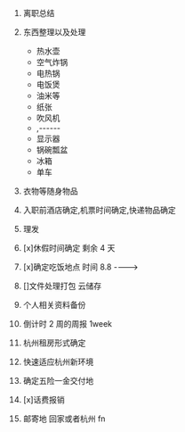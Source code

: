 <!--
 * @Author: your name
 * @Date: 2021-07-31 21:00:06
 * @LastEditTime: 2021-08-02 19:19:55
 * @LastEditors: Please set LastEditors
 * @Description: In User Settings Edit
 * @FilePath: /droplets/source/_drafts/tips.md
-->

1. 离职总结
2. 东西整理以及处理
   - 热水壶
   - 空气炸锅
   - 电热锅
   - 电饭煲
   - 油米等
   - 纸张
   - 吹风机
   - ,------
   - 显示器
   - 锅碗瓢盆
   - 冰箱
   - 单车
3. 衣物等随身物品
4. 入职前酒店确定,机票时间确定,快递物品确定
5. 理发
6. [x]休假时间确定 剩余 4 天
7. [x]确定吃饭地点 时间 8.8 ---->
8. []文件处理打包 云储存
9. 个人相关资料备份

10. 倒计时 2 周的周报 1week
11. 杭州租房形式确定
12. 快速适应杭州新环境
13. 确定五险一金交付地
14. [x]话费报销
15. 邮寄地 回家或者杭州 fn
